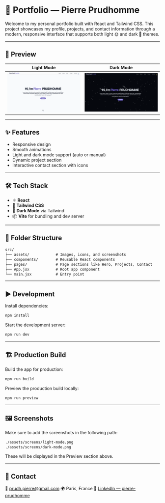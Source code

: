 # 📁 Portfolio — Pierre Prudhomme

Welcome to my personal portfolio built with React and Tailwind CSS. This project showcases my profile, projects, and contact information through a modern, responsive interface that supports both light 🌞 and dark 🌙 themes.

---

## 🚀 Preview

| Light Mode | Dark Mode |
|------------|-----------|
| ![Light Mode](./src/assets/light-mode.png) | ![Dark Mode](./src/assets/dark-mode.png) |

---

## ✨ Features

- Responsive design
- Smooth animations
- Light and dark mode support (auto or manual)
- Dynamic project section
- Interactive contact section with icons

---

## 🛠️ Tech Stack

- ⚛️ **React**
- 💨 **Tailwind CSS**
- 🌙 **Dark Mode** via Tailwind
- 📦 **Vite** for bundling and dev server

---

## 📁 Folder Structure

```
src/
├── assets/            # Images, icons, and screenshots
├── components/        # Reusable React components
├── pages/             # Page sections like Hero, Projects, Contact
├── App.jsx            # Root app component
└── main.jsx           # Entry point
```

---

## ▶️ Development

Install dependencies:

```bash
npm install
```

Start the development server:

```bash
npm run dev
```

---

## 🏗️ Production Build

Build the app for production:

```bash
npm run build
```

Preview the production build locally:

```bash
npm run preview
```

---

## 🖼️ Screenshots

Make sure to add the screenshots in the following path:

```
./assets/screens/light-mode.png
./assets/screens/dark-mode.png
```

These will be displayed in the Preview section above.

---

## 🔗 Contact

📧 [prudh.pierre@gmail.com](mailto:prudh.pierre@gmail.com)
🌍 Paris, France
💼 [LinkedIn — pierre-prudhomme](https://www.linkedin.com/in/pierre-prudhomme-14b145222/)